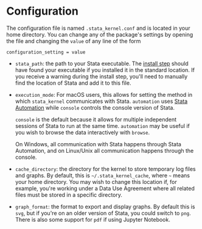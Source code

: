 # Configuration

The configuration file is named `.stata_kernel.conf` and is located in your home
directory. You can change any of the package's settings by opening the file and
changing the `value` of any line of the form

```
configuration_setting = value
```

- `stata_path`: the path to your Stata executable. The [install step](install.md#package-install) should have found your executable if you installed it in the standard location. If you receive a warning during the install step, you'll need to manually find the location of Stata and add it to this file.
- `execution_mode`: For macOS users, this allows for setting the method in which `stata_kernel` communicates with Stata. `automation` uses [Stata Automation](https://www.stata.com/automation/) while `console` controls the console version of Stata.

    `console` is the default because it allows for multiple independent sessions
    of Stata to run at the same time. `automation` may be useful if you wish to
    browse the data interactively with `browse`.

    On Windows, all communication with Stata happens through Stata Automation,
    and on Linux/Unix all communication happens through the console.

- `cache_directory`: the directory for the kernel to store temporary log files and graphs. By default, this is `~/.stata_kernel_cache`, where `~` means your home directory. You may wish to change this location if, for example, you're working under a Data Use Agreement where all related files must be stored in a specific directory.

- `graph_format`: the format to export and display graphs. By default this is `svg`, but if you're on an older version of Stata, you could switch to `png`. There is also some support for `pdf` if using Jupyter Notebook.
